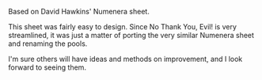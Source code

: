 Based on David Hawkins' Numenera sheet.

This sheet was fairly easy to design. Since No Thank You, Evil! is very streamlined, it was just a matter of porting the very similar Numenera sheet and renaming the pools.

I'm sure others will have ideas and methods on improvement, and I look forward to seeing them.
